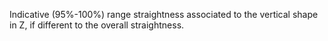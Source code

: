 Indicative (95%-100%) range straightness associated to the vertical shape in Z, if different to the overall straightness.
